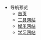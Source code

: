 * 导航预览
  * [首页](/README.md)
  * [工具网站](/Technical_website.md)
  * [娱乐网站](/Entertainment_website.md)
  * [学习网站](/Learning_website.md)
